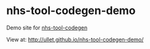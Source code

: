 # nhs-tool-codegen-demo

Demo site for [nhs-tool-codegen](/ullet/nhs-tool-codegen)

View at: http://ullet.github.io/nhs-tool-codegen-demo/
